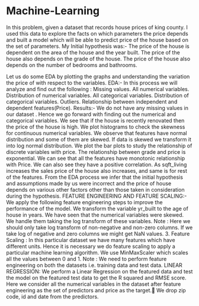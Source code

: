 # Machine-Learning
In this problem, given a dataset that records house prices of king county. I used this data to explore the facts on which parameters the price depends and built a model 
which will be able to predict price of the house based on the set of parameters.
My Initial hypothesis was:-
The price of the house is dependent on the area of the house and the year built.
The price of the house also depends on the grade of the house.
The price of the house also depends on the number of bedrooms and bathrooms.

Let us do some EDA by plotting the graphs and understanding the variation the price of with respect to the variables.
EDA:- In this process we will analyze and find out the following :
Missing values.
All numerical variables.
Distribution of numerical variables.
All categorical variables.
Distribution of categorical variables.
Outliers.
Relationship between independent and dependent features(Price).	
Results:- We do not have any missing values in our dataset . Hence we go forward with finding out the numerical and categorical variables.
We see that if the house is recently renovated then the price of the house is high.
We plot histograms to check the skewness for continuous numerical  variables. We observe that features have normal distribution and some of them are skewed. If data is skewed we transform it into log normal distribution.
We plot the bar plots to study the relationship of discrete variables with price. The relationship between grade and price is exponential. We can see that all the features have monotonic relationship with Price. We can also see they have a positive correlation. As sqft_living increases the sales price of the house also increases, and same is for rest of the features.
From the EDA process we infer that the initial hypothesis and assumptions made by us were incorrect and the price of house depends on various other factors other than those taken in consideration during the hypothesis.
FEATURE ENGINEERING AND FEATURE SCALING:- 
We apply the following feature engineering steps to improve the performance of the model.
We transform the variable yr_built to the age of house in years.
We have seen that the numerical variables were skewed. We handle them taking the log transform of these variables.
Note : Here we should only take log transform of non-negative and non-zero columns. If we take log of negative and zero columns we might get NaN values.
3.  Feature Scaling :
In this particular dataset we have many features which have different units. Hence it is necessary we do feature scaling to apply a particular machine learning algorithm.
We use MinMaxScaler which scales all the values between 0 and 1.
Note : We need to perform feature engineering on both the datasets i.e. training data and test data.
LINEAR REGRESSION:
We perform a Linear Regression on the featured data and test the model on the featured test data to get the R squared and RMSE score.
Here we consider all the numerical variables in the dataset after feature engineering as the set of predictors and price as the target.
We drop zip code, id and date from the predictors.
